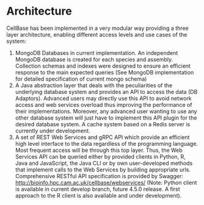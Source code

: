 # Architecture

CellBase has been implemented in a very modular way providing a three layer architecture, enabling different access levels and use cases of the system:

1. MongoDB Databases in current implementation. An independent MongoDB database is created for each species and assembly. Collection
 schemas and indexes were designed to ensure an efficient response to the main expected queries (See MongoDB implementation for detailed specification of current mongo schema)
2. A Java abstraction layer that deals with the peculiarities of the underlying database system and provides an API to access the data (DB
 Adaptors). Advanced users may directly use this API to avoid network access and web services overload thus improving the performance of their implementations. Moreover, any advanced user wanting to use any other database system will just have to implement this API plugin for the desired database system. A cache system based on a Redis server is currently under development.
3. A set of REST Web Services and gRPC API which provide an efficient high level interface to the data regardless of the programming
 language. Most frequent access will be through this top layer. Thus, the Web Services API can be queried either by provided clients in Python, R, Java and JavaScript, the Java CLI or by own user-developed methods that implement calls to the Web Services by building appropriate urls. Comprehensive RESTful API specification is provided by Swagger: http://bioinfo.hpc.cam.ac.uk/cellbase/webservices/ (Note: Python client is available in current develop branch, future 4.5.0 release. A first approach to the R client is also available and under development).
 
 
 